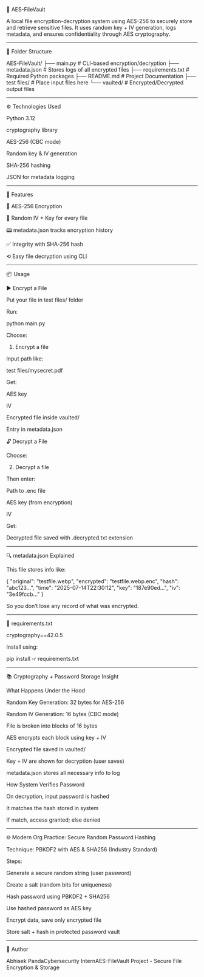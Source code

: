 🔐 AES-FileVault

A local file encryption-decryption system using AES-256 to securely store and retrieve sensitive files. It uses random key + IV generation, logs metadata, and ensures confidentiality through AES cryptography.


--------------------------------------------------------------------------------------------------------------------------------------------------------------------------------------------------------------------------------------------------------------------


📁 Folder Structure

AES-FileVault/
├── main.py                  # CLI-based encryption/decryption
├── metadata.json            # Stores logs of all encrypted files
├── requirements.txt         # Required Python packages
├── README.md                # Project Documentation
├── test files/              # Place input files here
└── vaulted/                 # Encrypted/Decrypted output files


-------------------------------------------------------------------------------------------------------------------------------------------------------------------------------------------------------------------------------------------------------------------

⚙️ Technologies Used

Python 3.12

cryptography library

AES-256 (CBC mode)

Random key & IV generation

SHA-256 hashing

JSON for metadata logging


-------------------------------------------------------------------------------------------------------------------------------------------------------------------------------------------------------------------------------------------------------------------


🚀 Features

🔐 AES-256 Encryption

🧩 Random IV + Key for every file

📟 metadata.json tracks encryption history

✅ Integrity with SHA-256 hash

⟲ Easy file decryption using CLI


-------------------------------------------------------------------------------------------------------------------------------------------------------------------------------------------------------------------------------------------------------------------


📦 Usage

▶ Encrypt a File

Put your file in test files/ folder

Run:

python main.py

Choose:

1. Encrypt a file

Input path like:

test files/mysecret.pdf

Get:

AES key

IV

Encrypted file inside vaulted/

Entry in metadata.json

🔓 Decrypt a File

Choose:

2. Decrypt a file

Then enter:

Path to .enc file

AES key (from encryption)

IV

Get:

Decrypted file saved with .decrypted.txt extension


-------------------------------------------------------------------------------------------------------------------------------------------------------------------------------------------------------------------------------------------------------------------


🔍 metadata.json Explained

This file stores info like:

{
  "original": "testfile.webp",
  "encrypted": "testfile.webp.enc",
  "hash": "abc123...",
  "time": "2025-07-14T22:30:12",
  "key": "187e90ed...",
  "iv": "3e49fccb..."
}

So you don’t lose any record of what was encrypted.


-------------------------------------------------------------------------------------------------------------------------------------------------------------------------------------------------------------------------------------------------------------------


📆 requirements.txt

cryptography==42.0.5

Install using:

pip install -r requirements.txt


-------------------------------------------------------------------------------------------------------------------------------------------------------------------------------------------------------------------------------------------------------------------


📚 Cryptography + Password Storage Insight

What Happens Under the Hood

Random Key Generation: 32 bytes for AES-256

Random IV Generation: 16 bytes (CBC mode)

File is broken into blocks of 16 bytes

AES encrypts each block using key + IV

Encrypted file saved in vaulted/

Key + IV are shown for decryption (user saves)

metadata.json stores all necessary info to log

How System Verifies Password

On decryption, input password is hashed

It matches the hash stored in system

If match, access granted; else denied


-------------------------------------------------------------------------------------------------------------------------------------------------------------------------------------------------------------------------------------------------------------------


🌐 Modern Org Practice: Secure Random Password Hashing

Technique: PBKDF2 with AES & SHA256 (Industry Standard)

Steps:

Generate a secure random string (user password)

Create a salt (random bits for uniqueness)

Hash password using PBKDF2 + SHA256

Use hashed password as AES key

Encrypt data, save only encrypted file

Store salt + hash in protected password vault


-------------------------------------------------------------------------------------------------------------------------------------------------------------------------------------------------------------------------------------------------------------------


👥 Author

Abhisek PandaCybersecurity InternAES-FileVault Project - Secure File Encryption & Storage

